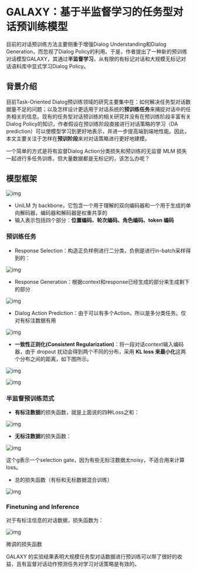 # GALAXY：基于半监督学习的任务型对话预训练模型

目前的对话预训练方法主要侧重于增强Dialog Understanding和Dialog Generation，而忽视了Dialog Policy的利用。于是，作者提出了一种新的预训练对话模型GALAXY，其通过**半监督学习**，从有限的有标记对话和大规模无标记对话语料库中显式学习Dialog Policy。

## 背景介绍

目前Task-Oriented Dialog预训练领域的研究主要集中在：如何解决任务型对话数据量不足的问题；以及怎样设计更适用于对话系统的**预训练任务**来捕捉对话中的任务相关的信息。现有的任务型对话预训练的相关研究并没有在预训练阶段丰富有关Dialog Policy的知识，作者假设在预训练阶段直接进行对话策略的学习（DA prediction）可以使模型学习到更好地表示，并进一步提高端到端地性能。因此，本文主要关注于怎样在**预训阶段**来对对话策略进行更好地建模。

一个简单的方式是将有监督Dialog Action分类损失和预训练的无监督 MLM 损失一起进行多任务训练，但大量数据都是无标记的，该怎么办呢？

## 模型框架

![img](https://pic4.zhimg.com/80/v2-f57e833b71eb1a41fcca6a5b35301537_1440w.webp)

- UniLM 为 backbone，它包含一个用于理解的双向编码器和一个用于生成的单向解码器，编码器和解码器是权重共享的
- 输入表示包括四个部分：**位置编码、轮次编码、角色编码、token 编码**

### 预训练任务

- Response Selection：构造正负样例进行二分类，负例是进行in-batch采样得到的：

![img](https://pic2.zhimg.com/80/v2-5a12d1bb33a46197eddfe39ff9921ba9_1440w.webp)

- Response Generation：根据context和response已经生成的部分来生成剩下的部分

![img](https://pic3.zhimg.com/80/v2-d00e529dddc6ab88442485f06ffa338a_1440w.webp)

- Dialog Action Prediction：由于可以有多个Action，所以是多分类任务。仅对有标注数据有用

![img](https://pic2.zhimg.com/80/v2-a1f02a85cbc0415abdf8e5b80ca794cd_1440w.webp)

- **一致性正则化(Consistent Regularization)**：将一段对话context输入编码器，由于 dropout 扰动会得到两个不同的分布，采用 **KL loss 来最小化**这两个分布之间的距离，如下图所示。

![img](https://pic4.zhimg.com/80/v2-3cf7b9a86e3f242ea3329728a6ac446b_1440w.webp)

![img](https://pic2.zhimg.com/80/v2-a52a06a5100c55b3bfdaf6cf3355fb01_1440w.webp)

### 半监督预训练范式

- **有标注数据**的损失函数，就是上面说的四种Loss之和：

![img](https://pic1.zhimg.com/80/v2-da8b9f075dc056eecdfca835d0ecc0dc_1440w.webp)

- **无标注数据**的损失函数：

![img](https://pic4.zhimg.com/80/v2-78334cab5dfdfc8fe4965b5b41fe661b_1440w.webp)

这个g表示一个selection gate，因为有些无标注数据太noisy，不适合用来计算loss。

- 总的损失函数（有标和无标数据混合训练）

![img](https://pic1.zhimg.com/80/v2-f5f70249640f3aff731bb7cbd5dcc1f8_1440w.webp)

### Finetuning and Inference

对于有标注信息的对话数据，损失函数为：

![img](https://pic2.zhimg.com/80/v2-7539c9f0f9fe48d1b7eca8c00d4f879d_1440w.webp)

微调的损失函数

GALAXY 的实验结果表明大规模任务型对话数据进行预训练可以带了很好的收益，且有监督对话动作预测任务对学习对话策略是有效的。